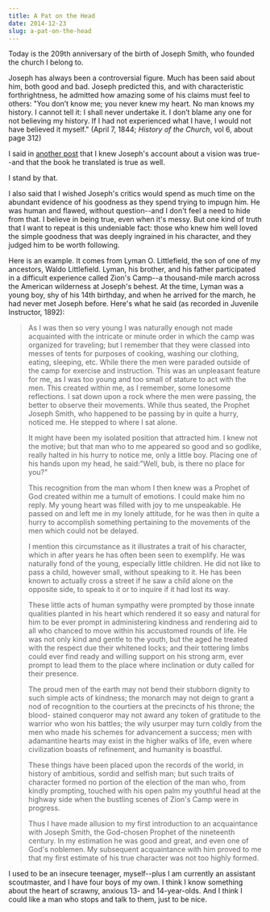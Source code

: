 ```yaml
---
title: A Pat on the Head
date: 2014-12-23
slug: a-pat-on-the-head
---
```


Today is the 209th anniversary of the birth of Joseph Smith, who founded the church I belong to.

Joseph has always been a controversial figure. Much has been said about him, both good and bad. Joseph predicted this, and with characteristic forthrightness, he admitted how amazing some of his claims must feel to others: "You don’t know me; you never knew my heart. No man knows my history. I cannot tell it: I shall never undertake it. I don’t blame any one for not believing my history. If I had not experienced what I have, I would not have believed it myself." (April 7, 1844; <em>History of the Church</em>, vol 6, about page 312)

I said in <a title="What I Believe" href="what-i-believe">another post</a> that I knew Joseph's account about a vision was true--and that the book he translated is true as well.

I stand by that.

I also said that I wished Joseph's critics would spend as much time on the abundant evidence of his goodness as they spend trying to impugn him. He was human and flawed, without question--and I don't feel a need to hide from that. I believe in being true, even when it's messy. But one kind of truth that I want to repeat is this undeniable fact: those who knew him well loved the simple goodness that was deeply ingrained in his character, and they judged him to be worth following.

Here is an example. It comes from Lyman O. Littlefield, the son of one of my ancestors, Waldo Littlefield. Lyman, his brother, and his father participated in a difficult experience called Zion's Camp--a thousand-mile march across the American wilderness at Joseph's behest. At the time, Lyman was a young boy, shy of his 14th birthday, and when he arrived for the march, he had never met Joseph before. Here's what he said (as recorded in Juvenile Instructor, 1892):
<blockquote>As I was then so very young I was naturally enough not made acquainted with the intricate or minute order in which the camp was organized for traveling; but I remember that they were classed into messes of tents for purposes of cooking, washing our clothing, eating, sleeping, etc. While there the men were paraded outside of the camp for exercise and instruction. This was an unpleasant feature for me, as I was too young and too small of stature to act with the men. This created within me, as I remember, some lonesome reflections. I sat down upon a rock where the men were passing, the better to observe their movements. While thus seated, the Prophet Joseph Smith, who happened to be passing by in quite a hurry, noticed me. He stepped to where I sat alone.

It might have been my isolated position that attracted him. I knew not the motive; but that man who to me appeared so good and so godlike, really halted in his hurry to notice me, only a little boy. Placing one of his hands upon my head, he said:"Well, bub, is there no place for you?"

This recognition from the man whom I then knew was a Prophet of God created within me a tumult of emotions. I could make him no reply. My young heart was filled with joy to me unspeakable. He passed on and left me in my lonely attitude, for he was then in quite a hurry to accomplish something pertaining to the movements of the men which could not be delayed.

I mention this circumstance as it illustrates a trait of his character, which in after years he has often been seen to exemplify. He was naturally fond of the young, especially little children. He did not like to pass a child, however small, without speaking to it. He has been known to actually cross a street if he saw a child alone on the opposite side, to speak to it or to inquire if it had lost its way.

These little acts of human sympathy were prompted by those innate qualities planted in his heart which rendered it so easy and natural for him to be ever prompt in administering kindness and rendering aid to all who chanced to move within his accustomed rounds of life. He was not only kind and gentle to the youth, but the aged he treated with the respect due their
whitened locks; and their tottering limbs could ever find ready and willing support on his strong arm, ever prompt to lead them to the place where inclination or duty called for their presence.

The proud men of the earth may not bend their stubborn dignity to such simple acts of kindness; the monarch may not deign to grant a nod of recognition to the courtiers at the precincts of his throne; the blood- stained conqueror may not award any token of gratitude to the warrior who won his battles; the wily usurper may turn coldly from the men who made his schemes for advancement a success; men with adamantine hearts may exist in the higher walks of life, even where civilization boasts of refinement, and humanity is boastful.

These things have been placed upon the records of the world, in history of ambitious, sordid and selfish man; but such traits of character formed no portion of the election of the man who, from kindly prompting, touched with his open palm my youthful head at the highway side when the bustling scenes of Zion's Camp were in progress.

Thus I have made allusion to my first introduction to an acquaintance with Joseph Smith, the God-chosen Prophet of the nineteenth century. In my estimation he was good and great, and even one of God's noblemen. My subsequent acquaintance with him proved to me that my first estimate of his true character was not too highly formed.</blockquote>
I used to be an insecure teenager, myself--plus I am currently an assistant scoutmaster, and I have four boys of my own. I think I know something about the heart of scrawny, anxious 13- and 14-year-olds. And I think I could like a man who stops and talk to them, just to be nice.